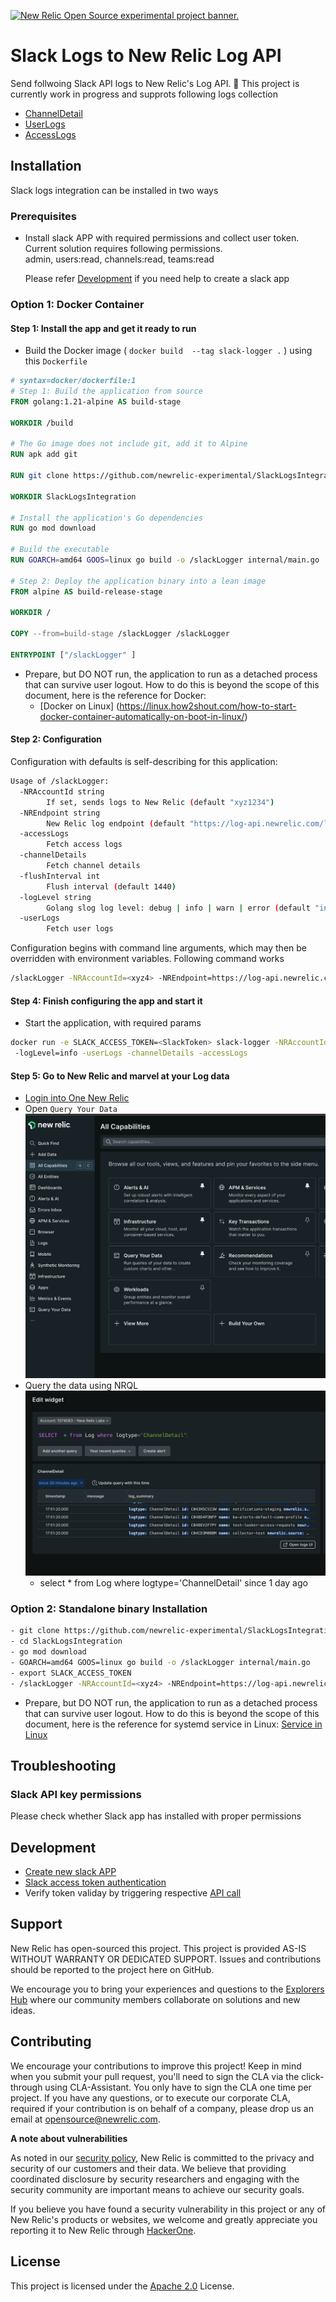 <a href="https://opensource.newrelic.com/oss-category/#new-relic-experimental"><picture><source media="(prefers-color-scheme: dark)" srcset="https://github.com/newrelic/opensource-website/raw/main/src/images/categories/dark/Experimental.png"><source media="(prefers-color-scheme: light)" srcset="https://github.com/newrelic/opensource-website/raw/main/src/images/categories/Experimental.png"><img alt="New Relic Open Source experimental project banner." src="https://github.com/newrelic/opensource-website/raw/main/src/images/categories/Experimental.png"></picture></a>


# Slack Logs to New Relic Log API
Send follwoing Slack API logs to New Relic's Log API. 🚧 This project is currently work in progress and supprots following logs collection
- [ChannelDetail](https://api.slack.com/methods/conversations.list)
- [UserLogs](https://api.slack.com/methods/users.list)
- [AccessLogs](https://slack.com/api/team.accessLogs)

## Installation
Slack logs integration can be installed in two ways
### Prerequisites
- Install slack APP with required permissions and collect user token. Current solution requires following permissions.<br> 
  admin, users:read, channels:read, teams:read
  
  Please refer [Development](#Development) if you need help to create a slack app

### Option 1: Docker Container

#### Step 1: Install the app and get it ready to run
[//]: # (TODO create GitHub Releases)
- Build the Docker image  ( `docker build  --tag slack-logger .` ) using this `Dockerfile`
```dockerfile
# syntax=docker/dockerfile:1
# Step 1: Build the application from source
FROM golang:1.21-alpine AS build-stage

WORKDIR /build

# The Go image does not include git, add it to Alpine
RUN apk add git

RUN git clone https://github.com/newrelic-experimental/SlackLogsIntegration.git

WORKDIR SlackLogsIntegration

# Install the application's Go dependencies
RUN go mod download

# Build the executable
RUN GOARCH=amd64 GOOS=linux go build -o /slackLogger internal/main.go

# Step 2: Deploy the application binary into a lean image
FROM alpine AS build-release-stage

WORKDIR /

COPY --from=build-stage /slackLogger /slackLogger

ENTRYPOINT ["/slackLogger" ]
```

- Prepare, but DO NOT run, the application to run as a detached process that can survive user logout. How to do this is beyond the scope of this document, here is the reference for Docker:
  - [Docker on Linux] (https://linux.how2shout.com/how-to-start-docker-container-automatically-on-boot-in-linux/)


#### Step 2: Configuration
Configuration with defaults is self-describing for this application:
```bash
Usage of /slackLogger:
  -NRAccountId string
    	If set, sends logs to New Relic (default "xyz1234")
  -NREndpoint string
    	New Relic log endpoint (default "https://log-api.newrelic.com/log/v1")
  -accessLogs
    	Fetch access logs
  -channelDetails
    	Fetch channel details
  -flushInterval int
    	Flush interval (default 1440)
  -logLevel string
    	Golang slog log level: debug | info | warn | error (default "info")
  -userLogs
    	Fetch user logs
```

Configuration begins with command line arguments, which may then be overridden with environment variables.
Following command works

```bash
/slackLogger -NRAccountId=<xyz4> -NREndpoint=https://log-api.newrelic.com/log/v1 -logLevel=debug -channelDetails -userLogs -accessLogs
```

#### Step 4: Finish configuring the app and start it
- Start the application, with required params
```bash
docker run -e SLACK_ACCESS_TOKEN=<SlackToken> slack-logger -NRAccountId=<xyz4> -NREndpoint=https://log-api.newrelic.com/log/v1 
 -logLevel=info -userLogs -channelDetails -accessLogs
```
#### Step 5: Go to New Relic and marvel at your Log data
- [Login into One New Relic](https://one.newrelic.com)
- Open `Query Your Data` ![Alt text](./images/nr1-step-1.png)
- Query the data using NRQL ![Alt text](./images/nr1-step-2.png) 
  - select * from Log  where logtype='ChannelDetail' since 1 day ago
 
### Option 2: Standalone binary Installation

```bash
- git clone https://github.com/newrelic-experimental/SlackLogsIntegration.git
- cd SlackLogsIntegration
- go mod download
- GOARCH=amd64 GOOS=linux go build -o /slackLogger internal/main.go
- export SLACK_ACCESS_TOKEN
- /slackLogger -NRAccountId=<xyz4> -NREndpoint=https://log-api.newrelic.com/log/v1 -logLevel=debug -channelDetails -userLogs -accessLogs
```
- Prepare, but DO NOT run, the application to run as a detached process that can survive user logout. How to do this is beyond the scope of this document, here is the reference for systemd service in Linux:
[Service in Linux](http://tuxgraphics.org/npa/systemd-scripts/)

## Troubleshooting

### Slack API key permissions
   Please check whether Slack app has installed with proper permissions 

## Development
- [Create new slack APP](https://api.slack.com/start/quickstart)
- [Slack access token authentication](https://api.slack.com/authentication/oauth-v2)
- Verify token validay by triggering respective [API call](https://api.slack.com/methods/conversations.list/test)    

## Support

New Relic has open-sourced this project. This project is provided AS-IS WITHOUT WARRANTY OR DEDICATED SUPPORT. Issues and contributions should be reported to the project here on GitHub.

We encourage you to bring your experiences and questions to the [Explorers Hub](https://discuss.newrelic.com) where our community members collaborate on solutions and new ideas.


## Contributing

We encourage your contributions to improve this project! Keep in mind when you submit your pull request, you'll need to sign the CLA via the click-through using CLA-Assistant. You only have to sign the CLA one time per project. If you have 
any questions, or to execute our corporate CLA, required if your contribution is on behalf of a company, please drop us an email at opensource@newrelic.com.

**A note about vulnerabilities**

As noted in our [security policy](../../security/policy), New Relic is committed to the privacy and security of our customers and their data. We believe that providing coordinated disclosure by security researchers and engaging with the security community are important means to achieve our security goals.

If you believe you have found a security vulnerability in this project or any of New Relic's products or websites, we welcome and greatly appreciate you reporting it to New Relic through [HackerOne](https://hackerone.com/newrelic).


## License

This project is licensed under the [Apache 2.0](http://apache.org/licenses/LICENSE-2.0.txt) License.

